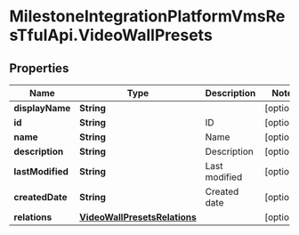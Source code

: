 # MilestoneIntegrationPlatformVmsResTfulApi.VideoWallPresets

## Properties
Name | Type | Description | Notes
------------ | ------------- | ------------- | -------------
**displayName** | **String** |  | [optional] 
**id** | **String** | ID | [optional] 
**name** | **String** | Name | [optional] 
**description** | **String** | Description | [optional] 
**lastModified** | **String** | Last modified | [optional] 
**createdDate** | **String** | Created date | [optional] 
**relations** | [**VideoWallPresetsRelations**](VideoWallPresetsRelations.md) |  | [optional] 
